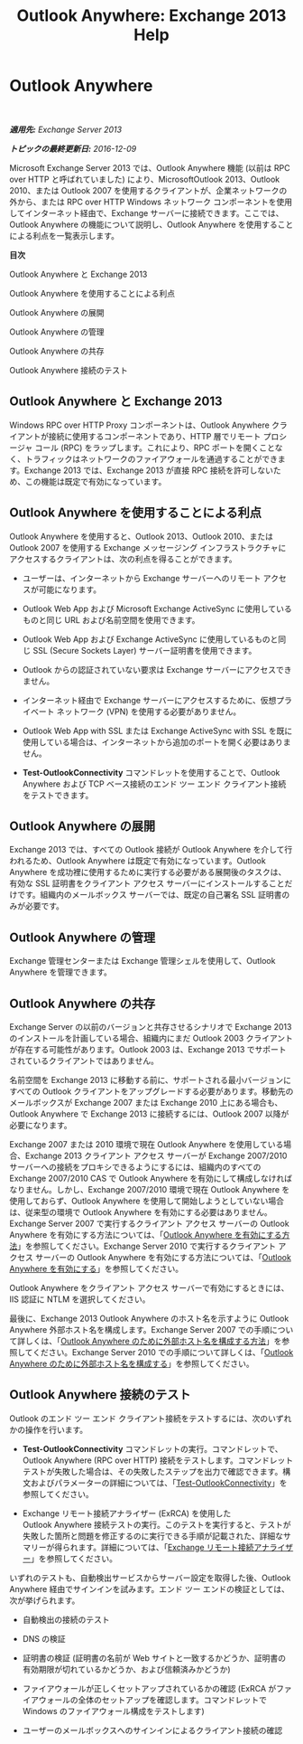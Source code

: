 ﻿---
title: 'Outlook Anywhere: Exchange 2013 Help'
TOCTitle: Outlook Anywhere
ms:assetid: 9026d461-ec6a-4ef5-ba9d-de33030858f3
ms:mtpsurl: https://technet.microsoft.com/ja-jp/library/Bb123741(v=EXCHG.150)
ms:contentKeyID: 48269791
ms.date: 04/24/2018
mtps_version: v=EXCHG.150
ms.translationtype: HT
---

# Outlook Anywhere

 

_**適用先:** Exchange Server 2013_

_**トピックの最終更新日:** 2016-12-09_

Microsoft Exchange Server 2013 では、Outlook Anywhere 機能 (以前は RPC over HTTP と呼ばれていました) により、MicrosoftOutlook 2013、Outlook 2010、または Outlook 2007 を使用するクライアントが、企業ネットワークの外から、または RPC over HTTP Windows ネットワーク コンポーネントを使用してインターネット経由で、Exchange サーバーに接続できます。ここでは、Outlook Anywhere の機能について説明し、Outlook Anywhere を使用することによる利点を一覧表示します。

**目次**

Outlook Anywhere と Exchange 2013

Outlook Anywhere を使用することによる利点

Outlook Anywhere の展開

Outlook Anywhere の管理

Outlook Anywhere の共存

Outlook Anywhere 接続のテスト

## Outlook Anywhere と Exchange 2013

Windows RPC over HTTP Proxy コンポーネントは、Outlook Anywhere クライアントが接続に使用するコンポーネントであり、HTTP 層でリモート プロシージャ コール (RPC) をラップします。これにより、RPC ポートを開くことなく、トラフィックはネットワークのファイアウォールを通過することができます。Exchange 2013 では、Exchange 2013 が直接 RPC 接続を許可しないため、この機能は既定で有効になっています。

## Outlook Anywhere を使用することによる利点

Outlook Anywhere を使用すると、Outlook 2013、Outlook 2010、または Outlook 2007 を使用する Exchange メッセージング インフラストラクチャにアクセスするクライアントは、次の利点を得ることができます。

  - ユーザーは、インターネットから Exchange サーバーへのリモート アクセスが可能になります。

  - Outlook Web App および Microsoft Exchange ActiveSync に使用しているものと同じ URL および名前空間を使用できます。

  - Outlook Web App および Exchange ActiveSync に使用しているものと同じ SSL (Secure Sockets Layer) サーバー証明書を使用できます。

  - Outlook からの認証されていない要求は Exchange サーバーにアクセスできません。

  - インターネット経由で Exchange サーバーにアクセスするために、仮想プライベート ネットワーク (VPN) を使用する必要がありません。

  - Outlook Web App with SSL または Exchange ActiveSync with SSL を既に使用している場合は、インターネットから追加のポートを開く必要はありません。

  - **Test-OutlookConnectivity** コマンドレットを使用することで、Outlook Anywhere および TCP ベース接続のエンド ツー エンド クライアント接続をテストできます。

## Outlook Anywhere の展開

Exchange 2013 では、すべての Outlook 接続が Outlook Anywhere を介して行われるため、Outlook Anywhere は既定で有効になっています。Outlook Anywhere を成功裡に使用するために実行する必要がある展開後のタスクは、有効な SSL 証明書をクライアント アクセス サーバーにインストールすることだけです。組織内のメールボックス サーバーでは、既定の自己署名 SSL 証明書のみが必要です。

## Outlook Anywhere の管理

Exchange 管理センターまたは Exchange 管理シェルを使用して、Outlook Anywhere を管理できます。

## Outlook Anywhere の共存

Exchange Server の以前のバージョンと共存させるシナリオで Exchange 2013 のインストールを計画している場合、組織内にまだ Outlook 2003 クライアントが存在する可能性があります。Outlook 2003 は、Exchange 2013 でサポートされているクライアントではありません。

名前空間を Exchange 2013 に移動する前に、サポートされる最小バージョンにすべての Outlook クライアントをアップグレードする必要があります。移動先のメールボックスが Exchange 2007 または Exchange 2010 上にある場合も、Outlook Anywhere で Exchange 2013 に接続するには、Outlook 2007 以降が必要になります。

Exchange 2007 または 2010 環境で現在 Outlook Anywhere を使用している場合、Exchange 2013 クライアント アクセス サーバーが Exchange 2007/2010 サーバーへの接続をプロキシできるようにするには、組織内のすべての Exchange 2007/2010 CAS で Outlook Anywhere を有効にして構成しなければなりません。しかし、Exchange 2007/2010 環境で現在 Outlook Anywhere を使用しておらず、Outlook Anywhere を使用して開始しようとしていない場合は、従来型の環境で Outlook Anywhere を有効にする必要はありません。Exchange Server 2007 で実行するクライアント アクセス サーバーの Outlook Anywhere を有効にする方法については、「[Outlook Anywhere を有効にする方法](https://go.microsoft.com/fwlink/p/?linkid=510497)」を参照してください。Exchange Server 2010 で実行するクライアント アクセス サーバーの Outlook Anywhere を有効にする方法については、「[Outlook Anywhere を有効にする](https://go.microsoft.com/fwlink/p/?linkid=510502)」を参照してください。

Outlook Anywhere をクライアント アクセス サーバーで有効にするときには、IIS 認証に NTLM を選択してください。

最後に、Exchange 2013 Outlook Anywhere のホスト名を示すように Outlook Anywhere 外部ホスト名を構成します。Exchange Server 2007 での手順について詳しくは、「[Outlook Anywhere のために外部ホスト名を構成する方法](https://go.microsoft.com/fwlink/p/?linkid=510530)」を参照してください。Exchange Server 2010 での手順について詳しくは、「[Outlook Anywhere のために外部ホスト名を構成する](https://go.microsoft.com/fwlink/p/?linkid=510531)」を参照してください。

## Outlook Anywhere 接続のテスト

Outlook のエンド ツー エンド クライアント接続をテストするには、次のいずれかの操作を行います。

  - **Test-OutlookConnectivity** コマンドレットの実行。コマンドレットで、Outlook Anywhere (RPC over HTTP) 接続をテストします。コマンドレット テストが失敗した場合は、その失敗したステップを出力で確認できます。構文およびパラメーターの詳細については、「[Test-OutlookConnectivity](https://technet.microsoft.com/ja-jp/library/dd638082\(v=exchg.150\))」を参照してください。

  - Exchange リモート接続アナライザー (ExRCA) を使用した Outlook Anywhere 接続テストの実行。このテストを実行すると、テストが失敗した箇所と問題を修正するのに実行できる手順が記載された、詳細なサマリーが得られます。詳細については、「[Exchange リモート接続アナライザー](exchange-remote-connectivity-analyzer-exchange-2013-help.md)」を参照してください。

いずれのテストも、自動検出サービスからサーバー設定を取得した後、Outlook Anywhere 経由でサインインを試みます。エンド ツー エンドの検証としては、次が挙げられます。

  - 自動検出の接続のテスト

  - DNS の検証

  - 証明書の検証 (証明書の名前が Web サイトと一致するかどうか、証明書の有効期限が切れているかどうか、および信頼済みかどうか)

  - ファイアウォールが正しくセットアップされているかの確認 (ExRCA がファイアウォールの全体のセットアップを確認します。コマンドレットで Windows のファイアウォール構成をテストします)

  - ユーザーのメールボックスへのサインインによるクライアント接続の確認

